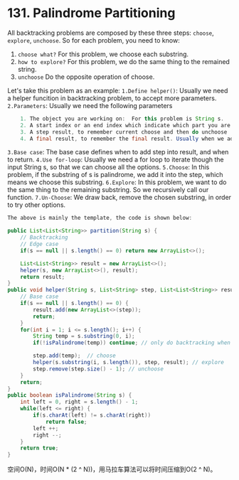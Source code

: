 # 131. Palindrome Partitioning 

All backtracking problems are composed by these three steps: `choose`, `explore`, `unchoose`.
So for each problem, you need to know:

1. `choose what?` For this problem, we choose each substring.
2. `how to explore?` For this problem, we do the same thing to the remained string.
3. `unchoose` Do the opposite operation of choose.

Let's take this problem as an example:
`1.Define helper()`: Usually we need a helper funcition in backtracking problem, to accept more parameters.
`2.Parameters`: Usually we need the following parameters

```java
    1. The object you are working on:  For this problem is String s.
    2. A start index or an end index which indicate which part you are working on: For this problem, we use substring to indicate the start index.
    3. A step result, to remember current choose and then do unchoose : For this problem, we use List<String> step.
    4. A final result, to remember the final result. Usually when we add, we use 'result.add(new ArrayList<>(step))' instead of 'result.add(step)', since step is reference passed. We will modify step later, so we need to copy it and add the copy to the result;
```

`3.Base case`: The base case defines when to add step into result, and when to return.
`4.Use for-loop`: Usually we need a for loop to iterate though the input String s, so that we can choose all the options.
`5.Choose`: In this problem, if the substring of s is palindrome, we add it into the step, which means we choose this substring.
`6.Explore`: In this problem, we want to do the same thing to the remaining substring. So we recursively call our function.
`7.Un-Choose`: We draw back, remove the chosen substring, in order to try other options.

```java
The above is mainly the template, the code is shown below:
```

```java
public List<List<String>> partition(String s) {
    // Backtracking
    // Edge case
    if(s == null || s.length() == 0) return new ArrayList<>();

    List<List<String>> result = new ArrayList<>();
    helper(s, new ArrayList<>(), result);
    return result;
}
public void helper(String s, List<String> step, List<List<String>> result) {
    // Base case
    if(s == null || s.length() == 0) {
        result.add(new ArrayList<>(step));
        return;
    }
    for(int i = 1; i <= s.length(); i++) {
        String temp = s.substring(0, i);
        if(!isPalindrome(temp)) continue; // only do backtracking when current string is palindrome

        step.add(temp);  // choose
        helper(s.substring(i, s.length()), step, result); // explore
        step.remove(step.size() - 1); // unchoose
    }
    return;
}
public boolean isPalindrome(String s) {
    int left = 0, right = s.length() - 1;
    while(left <= right) {
        if(s.charAt(left) != s.charAt(right))
            return false;
        left ++;
        right --;
    }
    return true;
}
```

空间O(N)，时间O(N * (2 ^ N))，用马拉车算法可以将时间压缩到O(2 ^ N)。